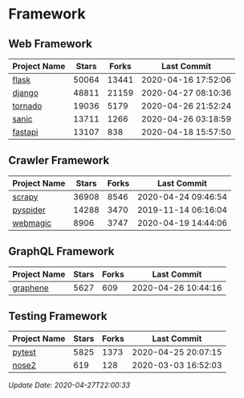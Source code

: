 # Framework

## Web Framework

| Project Name | Stars | Forks | Last Commit |
| ------------ | ----- | ----- | ----------- |
| [flask](https://github.com/pallets/flask) | 50064 | 13441 | 2020-04-16 17:52:06 |
| [django](https://github.com/django/django) | 48811 | 21159 | 2020-04-27 08:10:36 |
| [tornado](https://github.com/tornadoweb/tornado) | 19036 | 5179 | 2020-04-26 21:52:24 |
| [sanic](https://github.com/huge-success/sanic) | 13711 | 1266 | 2020-04-26 03:18:59 |
| [fastapi](https://github.com/tiangolo/fastapi) | 13107 | 838 | 2020-04-18 15:57:50 |

## Crawler Framework

| Project Name | Stars | Forks | Last Commit |
| ------------ | ----- | ----- | ----------- |
| [scrapy](https://github.com/scrapy/scrapy) | 36908 | 8546 | 2020-04-24 09:46:54 |
| [pyspider](https://github.com/binux/pyspider) | 14288 | 3470 | 2019-11-14 06:16:04 |
| [webmagic](https://github.com/code4craft/webmagic) | 8906 | 3747 | 2020-04-19 14:44:06 |

## GraphQL Framework

| Project Name | Stars | Forks | Last Commit |
| ------------ | ----- | ----- | ----------- |
| [graphene](https://github.com/graphql-python/graphene) | 5627 | 609 | 2020-04-26 10:44:16 |

## Testing Framework

| Project Name | Stars | Forks | Last Commit |
| ------------ | ----- | ----- | ----------- |
| [pytest](https://github.com/pytest-dev/pytest) | 5825 | 1373 | 2020-04-25 20:07:15 |
| [nose2](https://github.com/nose-devs/nose2) | 619 | 128 | 2020-03-03 16:52:03 |

*Update Date: 2020-04-27T22:00:33*
